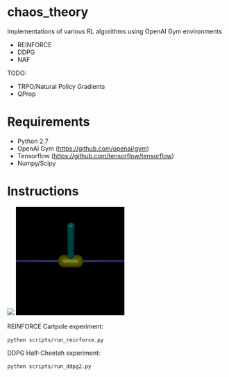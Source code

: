 # chaos_theory

Implementations of various RL algorithms using OpenAI Gym environments
- REINFORCE
- DDPG
- NAF

TODO:
- TRPO/Natural Policy Gradients
- QProp


Requirements
============

- Python 2.7
- OpenAI Gym (https://github.com/openai/gym)
- Tensorflow (https://github.com/tensorflow/tensorflow)
- Numpy/Scipy


Instructions
============

<img src="https://github.com/justinjfu/resources/blob/master/rl_site/cheetah_ddpg.gif" width="250">
<img src="https://github.com/justinjfu/resources/blob/master/rl_site/cartpole_reinf.gif" width="250">

REINFORCE Cartpole experiment:
```
python scripts/run_reinforce.py
````

DDPG Half-Cheetah experiment:
```
python scripts/run_ddpg2.py
````

